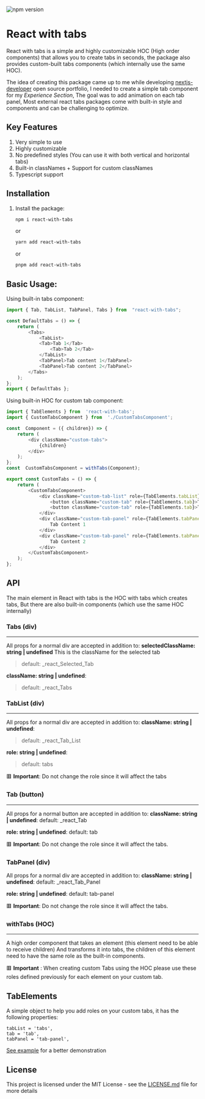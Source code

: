 
![npm version](https://badge.fury.io/js/react-with-tabs.svg)

# React with tabs
React with tabs is a simple and highly customizable HOC (High order components) that allows you to create tabs in seconds, the package also provides custom-built tabs components (which internally use the same HOC).

The idea of creating this package came up to me while developing [nextjs-developer](https://github.com/ZakariaBenali/nextjs-portfolio) open source portfolio, I needed to create a simple tab component for my *Experience Section*, The goal was to add animation on each tab panel, Most external react tabs packages come with built-in style and components and can be challenging to optimize.

## Key Features

 1. Very simple to use
 2. Highly customizable 
 3. No predefined styles (You can use it with both vertical and horizontal tabs)
 4. Built-in classNames + Support for custom classNames
 5. Typescript support 
 
## Installation
 1. Install the package:
	 ```sh
    npm i react-with-tabs
	   ```
	   or 
	```sh
    yarn add react-with-tabs
	   ```
	   or
	 ```sh
    pnpm add react-with-tabs
	   ```
 
 ## Basic Usage:
Using built-in tabs component:
```js
import { Tab, TabList, TabPanel, Tabs } from  "react-with-tabs";

const DefaultTabs = () => {
	return (
		<Tabs>
			<TabList>
			<Tab>Tab 1</Tab>
				<Tab>Tab 2</Tab>
			</TabList>
			<TabPanel>Tab content 1</TabPanel>
			<TabPanel>Tab content 2</TabPanel>
		</Tabs>
	);
};
export { DefaultTabs };
```

Using built-in HOC for custom tab component:

```js
import { TabElements } from  'react-with-tabs';
import { CustomTabsComponent } from  './CustomTabsComponent';

const  Component = ({ children}) => {
	return (
		<div className="custom-tabs">
			{children}
		</div>
	);
};
const  CustomTabsComponent = withTabs(Component);

export const CustomTabs = () => {
	return (
		<CustomTabsComponent>
			<div className="custom-tab-list" role={TabElements.tabList}>
				<button className="custom-tab" role={TabElements.tab}>Tab 1</button>
				<button className="custom-tab" role={TabElements.tab}>Tab 2</button>	
			</div>
			<div className="custom-tab-panel" role={TabElements.tabPanel}>
				Tab Content 1
			</div>
			<div className="custom-tab-panel" role={TabElements.tabPanel}>
				Tab Content 2
			</div>
		</CustomTabsComponent>
	);
};
```

## API
The main element in React with tabs is the HOC with tabs which creates tabs, But there are also built-in components (which use the same HOC internally) 

### Tabs (div)
---
All props for a normal div are accepted in addition to: 
**selectedClassName: string | undefined**
This is the className for the selected tab 
> default: _react_Selected_Tab

**className: string  | undefined**:
> default: _react_Tabs

### TabList (div)
---
All props for a normal div are accepted in addition to: 
**className: string  | undefined**:
> default: _react_Tab_List

**role: string | undefined**:
> default: tabs

🟥 **Important**: Do not change the role since it will affect the tabs

### Tab (button)
---
All props for a normal button are accepted in addition to: 
**className: string  | undefined**:
default: _react_Tab

**role: string | undefined**:
default: tab

🟥 **Important**: Do not change the role since it will affect the tabs.

### TabPanel (div)

All props for a normal div are accepted in addition to: 
**className: string  | undefined**:
default: _react_Tab_Panel

**role: string | undefined**:
default: tab-panel

🟥 **Important**: Do not change the role since it will affect the tabs.


### withTabs (HOC)
---
A high order component that takes an element (this element need to be able to receive children) And transforms it into tabs, the children of this element need to have the same role as the built-in components.


🟥 **Important** : When creating custom Tabs using the HOC please use these roles defined previously for each element on your custom tab.

## TabElements

A simple object to help you add roles on your custom tabs, it has the following properties: 
```
tabList = 'tabs',
tab = 'tab',
tabPanel = 'tab-panel',
```


[See example](https://github.com/ZakariaBenali/react-with-tabs/tree/main/examples/vite-react) for a better demonstration 

## License
 This project is licensed under the MIT License - see the  [LICENSE.md](https://github.com/ZakariaBenali/react-with-tabs/blob/main/LICENSE)  file for more details
